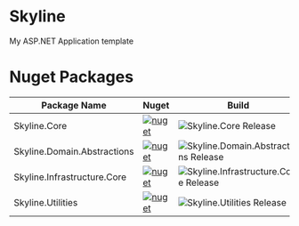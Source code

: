 # Skyline
My ASP.NET Application template

# Nuget Packages
| Package Name | Nuget | Build |
|--|--|--|
|Skyline.Core|[![nuget](https://img.shields.io/nuget/v/Skyline.Core.svg?color=blue)](https://www.nuget.org/packages/Skyline.Core/)|![Skyline.Core Release](https://github.com/zhaobingwang/Skyline/workflows/Skyline.Core%20Release/badge.svg?branch=release%2Fcore)|
|Skyline.Domain.Abstractions |[![nuget](https://img.shields.io/nuget/v/Skyline.Domain.Abstractions.svg?color=blue)](https://www.nuget.org/packages/Skyline.Domain.Abstractions/)|![Skyline.Domain.Abstractions Release](https://github.com/zhaobingwang/Skyline/workflows/Skyline.Domain.Abstractions%20Release/badge.svg?branch=release%2Fdomain-abstraction) |
|Skyline.Infrastructure.Core |[![nuget](https://img.shields.io/nuget/v/Skyline.Infrastructure.Core.svg?color=blue)](https://www.nuget.org/packages/Skyline.Infrastructure.Core/)|![Skyline.Infrastructure.Core Release](https://github.com/zhaobingwang/Skyline/workflows/Skyline.Infrastructure.Core%20Release/badge.svg?branch=release%2Finfrastructure-core) |
|Skyline.Utilities |[![nuget](https://img.shields.io/nuget/v/Skyline.Utilities.svg?color=blue)](https://www.nuget.org/packages/Skyline.Utilities/)|![Skyline.Utilities Release](https://github.com/zhaobingwang/Skyline/workflows/Skyline.Utilities%20Release/badge.svg)|
